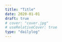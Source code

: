 ```yaml
---
title: "Title"
date: 2020-01-01
draft: true
# cover: "cover.jpg"
# useRelativeCover: true
type: "dailylog"
---
```



